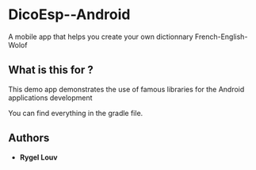 # DicoEsp--Android

A mobile app that helps you create your own dictionnary French-English-Wolof

## What is this for ?

This demo app demonstrates the use of famous libraries for the Android applications development

You can find everything in the gradle file.


## Authors

* **Rygel Louv**
